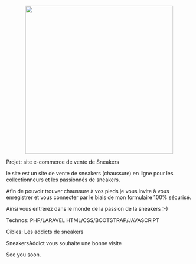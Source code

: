 <p align="center"><a href="https://laravel.com" target="_blank"><img src="https://raw.githubusercontent.com/laravel/art/master/logo-lockup/5%20SVG/2%20CMYK/1%20Full%20Color/laravel-logolockup-cmyk-red.svg" width="400"></a></p>

Projet: site e-commerce de vente de Sneakers

le site est un site de vente de sneakers (chaussure) en ligne pour les collectionneurs et les passionnés de sneakers.

Afin de pouvoir trouver chaussure à vos pieds je vous invite à vous enregistrer et vous connecter
par le biais de mon formulaire 100% sécurisé.

Ainsi vous entrerez dans le monde de la passion de la sneakers :-)

Technos:
PHP/LARAVEL
HTML/CSS/BOOTSTRAP/JAVASCRIPT

Cibles:
Les addicts de sneakers

SneakersAddict vous souhaite une bonne visite

See you soon.
